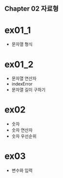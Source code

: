 ## Chapter 02 자료형

# ex01_1
- 문자열 형식
# ex01_2
- 문자열 연산자
- indexError
- 문자열 길이 구하기 

# ex02 
- 숫자 
- 숫자 연산자 
- 숫자 우선순위

# ex03 
- 변수와 입력

